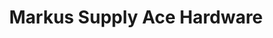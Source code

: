 ---
title: "Markus Supply Ace Hardware"
url: /oakland/markus-supply-ace-hardware/
shop: doityourself
---